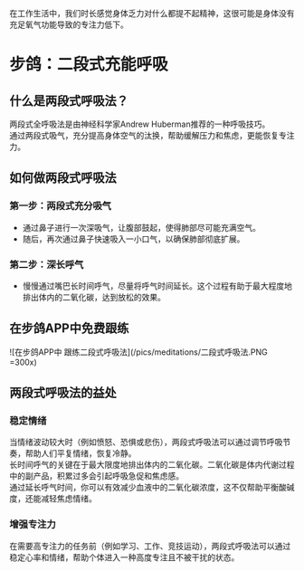 在工作生活中，我们时长感觉身体乏力对什么都提不起精神，这很可能是身体没有充足氧气功能导致的专注力低下。
# 步鸽：二段式充能呼吸

## 什么是两段式呼吸法？
两段式全呼吸法是由神经科学家Andrew Huberman推荐的一种呼吸技巧。  
通过两段式吸气，充分提高身体空气的汰换，帮助缓解压力和焦虑，更能恢复专注力。

## 如何做两段式呼吸法

### 第一步：两段式充分吸气
- 通过鼻子进行一次深吸气，让腹部鼓起，使得肺部尽可能充满空气。
- 随后，再次通过鼻子快速吸入一小口气，以确保肺部彻底扩展。

### 第二步：深长呼气

- 慢慢通过嘴巴长时间呼气，尽量将呼气时间延长。这个过程有助于最大程度地排出体内的二氧化碳，达到放松的效果。
  
## 在步鸽APP中免费跟练

![在步鸽APP中 跟练二段式呼吸法](/pics/meditations/二段式呼吸法.PNG =300x)

## 两段式呼吸法的益处 

### 稳定情绪

当情绪波动较大时（例如愤怒、恐惧或悲伤），两段式呼吸法可以通过调节呼吸节奏，帮助人们平复情绪，恢复冷静。  
长时间呼气的关键在于最大限度地排出体内的二氧化碳。二氧化碳是体内代谢过程中的副产品，积累过多会引起呼吸急促和焦虑感。  
通过延长呼气时间，你可以有效减少血液中的二氧化碳浓度，这不仅帮助平衡酸碱度，还能减轻焦虑情绪。

### 增强专注力
在需要高专注力的任务前（例如学习、工作、竞技运动），两段式呼吸法可以通过稳定心率和情绪，帮助个体进入一种高度专注且不被干扰的状态。

